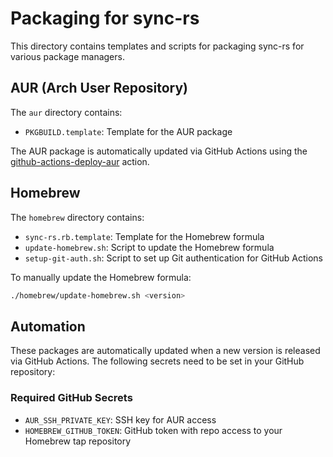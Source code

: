 # Packaging for sync-rs

This directory contains templates and scripts for packaging sync-rs for various package managers.

## AUR (Arch User Repository)

The `aur` directory contains:

- `PKGBUILD.template`: Template for the AUR package

The AUR package is automatically updated via GitHub Actions using the [github-actions-deploy-aur](https://github.com/KSXGitHub/github-actions-deploy-aur) action.

## Homebrew

The `homebrew` directory contains:

- `sync-rs.rb.template`: Template for the Homebrew formula
- `update-homebrew.sh`: Script to update the Homebrew formula
- `setup-git-auth.sh`: Script to set up Git authentication for GitHub Actions

To manually update the Homebrew formula:

```bash
./homebrew/update-homebrew.sh <version>
```

## Automation

These packages are automatically updated when a new version is released via GitHub Actions. The following secrets need to be set in your GitHub repository:

### Required GitHub Secrets

- `AUR_SSH_PRIVATE_KEY`: SSH key for AUR access
- `HOMEBREW_GITHUB_TOKEN`: GitHub token with repo access to your Homebrew tap repository
